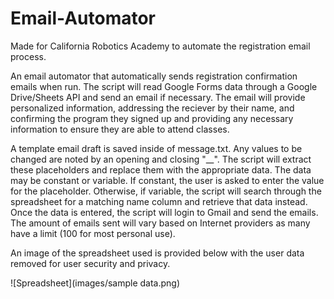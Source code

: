 # Email-Automator

Made for California Robotics Academy to automate the registration email process. 

An email automator that automatically sends registration confirmation emails when run. The script will read Google Forms data through a Google Drive/Sheets API and send an email if necessary. The email will provide personalized information, addressing the reciever by their name, and confirming the program they signed up and providing any necessary information to ensure they are able to attend classes. 

A template email draft is saved inside of message.txt. Any values to be changed are noted by an opening and closing "__". The script will extract these placeholders and replace them with the appropriate data. The data may be constant or variable. If constant, the user is asked to enter the value for the placeholder. Otherwise, if variable, the script will search through the spreadsheet for a matching name column and retrieve that data instead. Once the data is entered, the script will login to Gmail and send the emails. The amount of emails sent will vary based on Internet providers as many have a limit (100 for most personal use). 

An image of the spreadsheet used is provided below with the user data removed for user security and privacy.

![Spreadsheet](images/sample data.png)
